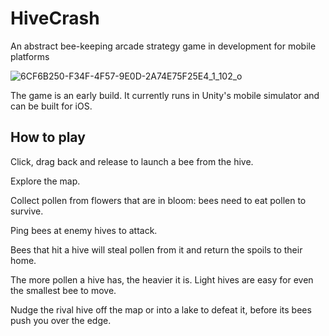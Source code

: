 # HiveCrash
An abstract bee-keeping arcade strategy game in development for mobile platforms

![6CF6B250-F34F-4F57-9E0D-2A74E75F25E4_1_102_o](https://user-images.githubusercontent.com/69108995/199711586-8c476f00-0bf5-4a3c-a481-24830eccbb8f.jpeg)


The game is an early build. It currently runs in Unity's mobile simulator and can be built for iOS.

## How to play

Click, drag back and release to launch a bee from the hive.

Explore the map.

Collect pollen from flowers that are in bloom: bees need to eat pollen to survive.

Ping bees at enemy hives to attack. 

Bees that hit a hive will steal pollen from it and return the spoils to their home.

The more pollen a hive has, the heavier it is. Light hives are easy for even the smallest bee to move.

Nudge the rival hive off the map or into a lake to defeat it, before its bees push you over the edge.
